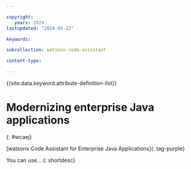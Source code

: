 ```yaml
---

copyright:
   years: 2024
lastupdated: "2024-05-22"

keywords: 

subcollection: watsonx-code-assistant

content-type:

---
```


{{site.data.keyword.attribute-definition-list}}

# Modernizing enterprise Java applications
{: #wcaej}

[watsonx Code Assistant for Enterprise Java Applications]{: tag-purple}

You can use...
{: shortdesc}

